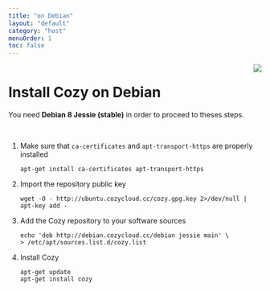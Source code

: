 ```yaml
---
title: "on Debian"
layout: "default"
category: "host"
menuOrder: 1
toc: false
---
```



<div style="height: 0; overflow: shown; text-align: right">
<img src="/assets/images/debian-logo.png">
</div>

# Install Cozy on Debian

You need **Debian 8 Jessie (stable)** in order to proceed to theses steps.

<br>

1. Make sure that `ca-certificates` and `apt-transport-https` are properly installed
    ```
    apt-get install ca-certificates apt-transport-https
    ```
2. Import the repository public key
    ```
    wget -O - http://ubuntu.cozycloud.cc/cozy.gpg.key 2>/dev/null | apt-key add -
    ```
3. Add the Cozy repository to your software sources
    ```
    echo 'deb http://debian.cozycloud.cc/debian jessie main' \
    > /etc/apt/sources.list.d/cozy.list
    ```
4. Install Cozy
    ```
    apt-get update
    apt-get install cozy
    ```
